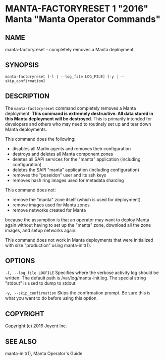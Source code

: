 # MANTA-FACTORYRESET 1 "2016" Manta "Manta Operator Commands"

## NAME

manta-factoryreset - completely removes a Manta deployment


## SYNOPSIS

`manta-factoryreset [-l | --log_file LOG_FILE] [-y | --skip_confirmation]`


## DESCRIPTION

The `manta-factoryreset` command completely removes a Manta deployment.  **This
command is extremely destructive.  All data stored in this Manta deployment will
be destroyed.**  This is primarily intended for developers and others who may
need to routinely set up and tear down Manta deployments.

This command does the following:

* disables all Marlin agents and removes their configuration
* destroys and deletes all Manta component zones
* deletes all SAPI services for the "manta" application (including 
  configuration)
* deletes the SAPI "manta" application (including configuration)
* removes the "poseidon" user and its ssh keys
* removes hash ring images used for metadata sharding

This command does not:

* remove the "manta" zone itself (which is used for deployment)
* remove images used for Manta zones
* remove networks created for Manta

because the assumption is that an operator may want to deploy Manta again
without having to set up the "manta" zone, download all the zone images, and
setup networks again.

This command does not work in Manta deployments that were initialized with size
"production" using manta-init(1).


## OPTIONS

`-l, --log_file LOGFILE`
  Specifies where the verbose activity log should be written.  The default path
  is /var/log/manta-init.log.  The special string "stdout" is used to dump to
  stdout.

`-y, --skip_confirmation`
  Skips the confirmation prompt.  Be sure this is what you want to do before
  using this option.

## COPYRIGHT

Copyright (c) 2016 Joyent Inc.

## SEE ALSO

manta-init(1), Manta Operator's Guide
